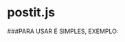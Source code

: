 # postit.js


###PARA USAR É SIMPLES, EXEMPLO:
<script src="postit.js" />
<i onclick="postit('index.php', 'name' 'Aleck')">My name is Aleck!</i>

ESTE PEQUENO TRECHO DE CÓDIGO EQUIVALE A AÇÂO DE SUBMETER ESTE FORMULÁRIO:
```
<form action="index.php" method="POST">
    <input type="hidden" name="name" value="Aleck">
    <input type="submit" value="My name is Aleck!">
</form>
```
### DESTA FORMA QUALQUER ELEMENTO PODERÁ APRESENTAR COMPORTAMENTO DE UM FORMULÁRIO, SEM POLUIR SEU CÓDIGO HTML COM TAGS <form><input></input></form>

### LEMBRE-SE, qualquer elemento pode ser usado, no exemplo usei uma tag <i> </i>, mas use qualquer uma!


PS: Para dar aparencia de algo clicável use:
<elemento style="cursor:pointer">Sou clicável!</elemento>


---
Para submeter mais de um campo, use postit2.js